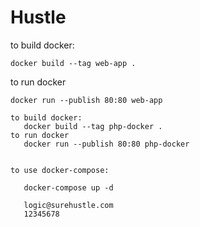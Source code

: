 # Hustle

to build docker:

```
docker build --tag web-app .
```

to run docker

```
docker run --publish 80:80 web-app
```

```
to build docker:
   docker build --tag php-docker .
to run docker
   docker run --publish 80:80 php-docker 


to use docker-compose:

   docker-compose up -d 

   logic@surehustle.com
   12345678
```
